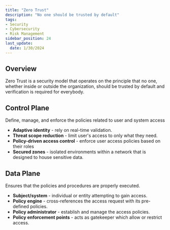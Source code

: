 ```yaml
---
title: "Zero Trust"
description: "No one should be trusted by default"
tags: 
- Security
- Cybersecurity
- Risk Management
sidebar_position: 24
last_update:
  date: 1/30/2024
---
```




## Overview

Zero Trust is a security model that operates on the principle that no one, whether inside or outside the organization, should be trusted by default and verification is required for everybody.

## Control Plane

Define, manage, and enforce the policies related to user and system access 

- **Adaptive identity** - rely on real-time validation.
- **Threat scope reduction** - limit user's access to only what they need.
- **Policy-driven access control** - enforce user access policies based on their roles
- **Secured zones** - isolated environments within a network that is designed to house sensitive data.

## Data Plane
Ensures that the policies and procedures are properly executed.

- **Subject/system** - individual or entity attempting to gain access.
- **Policy engine** - cross-references the access request with its pre-defined policies.
- **Policy administrator** - establish and manage the access policies.
- **Policy enforcement points** - acts as gatekeeper which allow or restrict access.